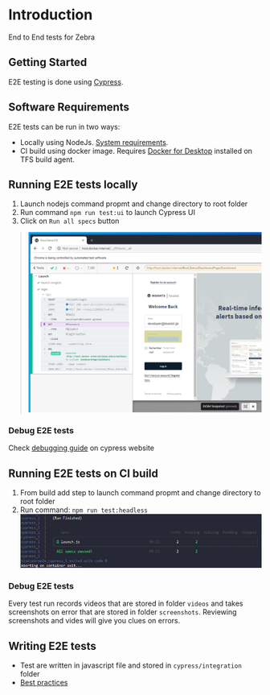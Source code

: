 # Introduction 
End to End tests for Zebra

## Getting Started
E2E testing is done using [Cypress](https://docs.cypress.io/guides/overview/why-cypress.html#In-a-nutshell). 

## Software Requirements
E2E tests can be run in two ways:
+ Locally using NodeJs. [System requirements](https://docs.cypress.io/guides/getting-started/installing-cypress.html#System-requirements).
+ CI build using docker image. Requires [Docker for Desktop](https://hub.docker.com/editions/community/docker-ce-desktop-windows) installed on TFS build agent.

## Running E2E tests locally
1. Launch nodejs command propmt and change directory to root folder
2. Run command `npm run test:ui` to launch Cypress UI 
3. Click on `Run all specs` button
> ![cypress run results](docs/cypress-gui-results.png)

### Debug E2E tests
Check [debugging guide](https://docs.cypress.io/guides/guides/debugging.html#Using-debugger) on cypress website

## Running E2E tests on CI build
1. From build add step to launch command propmt and change directory to root folder
2. Run command: `npm run test:headless` 
![cypress run results](docs/cypress-run-results.png)

### Debug E2E tests
Every test run records videos that are stored in folder `videos` and takes screenshots on error that are stored in folder `screenshots`. Reviewing screenshots and vides will give you clues on errors.

## Writing E2E tests
+ Test are written in javascript file and stored in `cypress/integration` folder
+ [Best practices](https://docs.cypress.io/guides/references/best-practices.html)
